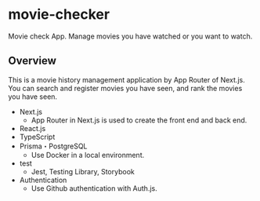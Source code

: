 # movie-checker
Movie check App. Manage movies you have watched or you want to watch.

## Overview
This is a movie history management application by App Router of Next.js.
You can search and register movies you have seen, and rank the movies you have seen.

- Next.js
  - App Router in Next.js is used to create the front end and back end.
- React.js
- TypeScript
- Prisma・PostgreSQL
  - Use Docker in a local environment.
- test
  - Jest, Testing Library, Storybook
- Authentication
  - Use Github authentication with Auth.js.
